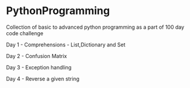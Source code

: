 # PythonProgramming

Collection of basic to advanced python programming as a part of 100 day code challenge

Day 1 - Comprehensions - List,Dictionary and Set

Day 2 - Confusion Matrix

Day 3 - Exception handling 

Day 4 - Reverse a given string

